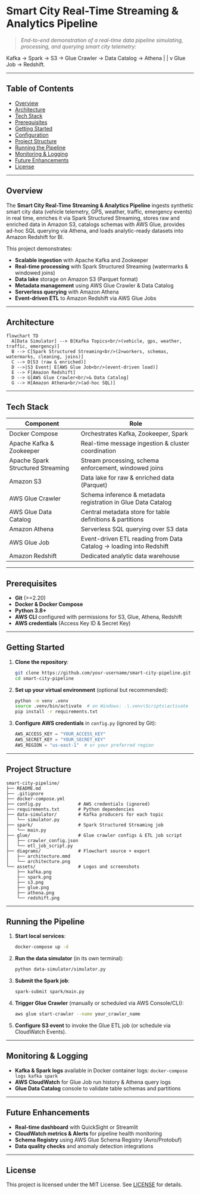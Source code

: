 # Smart City Real-Time Streaming & Analytics Pipeline

> *End-to-end demonstration of a real-time data pipeline simulating, processing, and querying smart city telemetry:* 

Kafka → Spark → S3 → Glue Crawler → Data Catalog → Athena
                                         |
                                         |
                                         v
                                     Glue Job → Redshift.

---

## Table of Contents

- [Overview](#overview)
- [Architecture](#architecture)
- [Tech Stack](#tech-stack)
- [Prerequisites](#prerequisites)
- [Getting Started](#getting-started)
- [Configuration](#configuration)
- [Project Structure](#project-structure)
- [Running the Pipeline](#running-the-pipeline)
- [Monitoring & Logging](#monitoring--logging)
- [Future Enhancements](#future-enhancements)
- [License](#license)

---

## Overview

The **Smart City Real-Time Streaming & Analytics Pipeline** ingests synthetic smart city data (vehicle telemetry, GPS, weather, traffic, emergency events) in real time, enriches it via Spark Structured Streaming, stores raw and enriched data in Amazon S3, catalogs schemas with AWS Glue, provides ad-hoc SQL querying via Athena, and loads analytic-ready datasets into Amazon Redshift for BI.

This project demonstrates:

- **Scalable ingestion** with Apache Kafka and Zookeeper
- **Real-time processing** with Spark Structured Streaming (watermarks & windowed joins)
- **Data lake** storage on Amazon S3 (Parquet format)
- **Metadata management** using AWS Glue Crawler & Data Catalog
- **Serverless querying** with Amazon Athena
- **Event-driven ETL** to Amazon Redshift via AWS Glue Jobs

---

## Architecture

```mermaid
flowchart TD
  A[Data Simulator] --> B[Kafka Topics<br/>(vehicle, gps, weather, traffic, emergency)]
  B --> C[Spark Structured Streaming<br/>(2×workers, schemas, watermarks, cleaning, joins)]
  C --> D[S3 (raw & enriched)]
  D -->|S3 Event| E[AWS Glue Job<br/>(event-driven load)]
  E --> F[Amazon Redshift]
  D --> G[AWS Glue Crawler<br/>& Data Catalog]
  G --> H[Amazon Athena<br/>(ad-hoc SQL)]
```

---

## Tech Stack

| Component                 | Role                                                              |
|---------------------------|-------------------------------------------------------------------|
| Docker Compose            | Orchestrates Kafka, Zookeeper, Spark                              |
| Apache Kafka & Zookeeper  | Real-time message ingestion & cluster coordination               |
| Apache Spark Structured Streaming | Stream processing, schema enforcement, windowed joins  |
| Amazon S3                 | Data lake for raw & enriched data (Parquet)                       |
| AWS Glue Crawler          | Schema inference & metadata registration in Glue Data Catalog     |
| AWS Glue Data Catalog     | Central metadata store for table definitions & partitions         |
| Amazon Athena             | Serverless SQL querying over S3 data                              |
| AWS Glue Job              | Event-driven ETL reading from Data Catalog → loading into Redshift|
| Amazon Redshift           | Dedicated analytic data warehouse                                 |

---

## Prerequisites

- **Git** (>=2.20)
- **Docker & Docker Compose**
- **Python 3.8+**
- **AWS CLI** configured with permissions for S3, Glue, Athena, Redshift
- **AWS credentials** (Access Key ID & Secret Key)

---

## Getting Started

1. **Clone the repository**:
   ```bash
   git clone https://github.com/your-username/smart-city-pipeline.git
   cd smart-city-pipeline
   ```
2. **Set up your virtual environment** (optional but recommended):
   ```bash
   python -m venv .venv
   source .venv/bin/activate  # on Windows: .\.venv\Scripts\activate
   pip install -r requirements.txt
   ```
3. **Configure AWS credentials** in `config.py` (ignored by Git):
   ```python
   AWS_ACCESS_KEY = "YOUR_ACCESS_KEY"
   AWS_SECRET_KEY = "YOUR_SECRET_KEY"
   AWS_REGION = "us-east-1"  # or your preferred region
   ```

---

## Project Structure

```
smart-city-pipeline/
├── README.md
├── .gitignore
├── docker-compose.yml
├── config.py              # AWS credentials (ignored)
├── requirements.txt       # Python dependencies
├── data-simulator/        # Kafka producers for each topic
│   └── simulator.py
├── spark/                 # Spark Structured Streaming job
│   └── main.py
├── glue/                  # Glue crawler configs & ETL job script
│   ├── crawler_config.json
│   └── etl_job_script.py
├── diagrams/              # Flowchart source + export
│   ├── architecture.mmd
│   └── architecture.png
└── assets/                # Logos and screenshots
    ├── kafka.png
    ├── spark.png
    ├── s3.png
    ├── glue.png
    ├── athena.png
    └── redshift.png
```

---

## Running the Pipeline

1. **Start local services**:
   ```bash
   docker-compose up -d
   ```
2. **Run the data simulator** (in its own terminal):
   ```bash
   python data-simulator/simulator.py
   ```
3. **Submit the Spark job**:
   ```bash
   spark-submit spark/main.py
   ```
4. **Trigger Glue Crawler** (manually or scheduled via AWS Console/CLI):
   ```bash
   aws glue start-crawler --name your_crawler_name
   ```
5. **Configure S3 event** to invoke the Glue ETL job (or schedule via CloudWatch Events).

---

## Monitoring & Logging

- **Kafka & Spark logs** available in Docker container logs: `docker-compose logs kafka spark`
- **AWS CloudWatch** for Glue Job run history & Athena query logs
- **Glue Data Catalog** console to validate table schemas and partitions

---

## Future Enhancements

- **Real-time dashboard** with QuickSight or Streamlit
- **CloudWatch metrics & Alerts** for pipeline health monitoring
- **Schema Registry** using AWS Glue Schema Registry (Avro/Protobuf)
- **Data quality checks** and anomaly detection integrations

---

## License

This project is licensed under the MIT License. See [LICENSE](LICENSE) for details.
